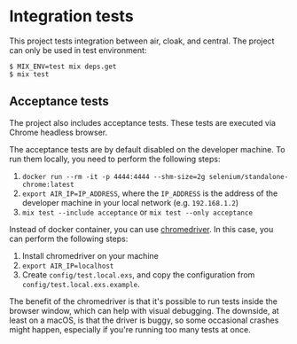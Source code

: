 # Integration tests

This project tests integration between air, cloak, and central. The project can only be used in test environment:

```
$ MIX_ENV=test mix deps.get
$ mix test
```

## Acceptance tests

The project also includes acceptance tests. These tests are executed via Chrome headless browser.

The acceptance tests are by default disabled on the developer machine. To run them locally, you need to perform the following steps:

1. `docker run --rm -it -p 4444:4444 --shm-size=2g selenium/standalone-chrome:latest`
2. `export AIR_IP=IP_ADDRESS`, where the `IP_ADDRESS` is the address of the developer machine in your local network (e.g. `192.168.1.2`)
3. `mix test --include acceptance` or `mix test --only acceptance`

Instead of docker container, you can use [chromedriver](http://chromedriver.chromium.org/). In this case, you can perform the following steps:

1. Install chromedriver on your machine
2. `export AIR_IP=localhost`
3. Create `config/test.local.exs`, and copy the configuration from `config/test.local.exs.example`.

The benefit of the chromedriver is that it's possible to run tests inside the browser window, which can help with visual debugging. The downside, at least on a macOS, is that the driver is buggy, so some occasional crashes might happen, especially if you're running too many tests at once.
